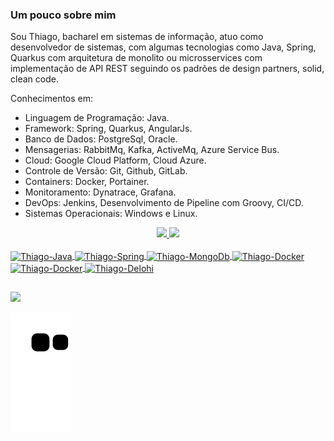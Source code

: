 ### Um pouco sobre mim 
Sou Thiago, bacharel em sistemas de informação, atuo como desenvolvedor de sistemas, com algumas tecnologias como Java, Spring, Quarkus com arquitetura de monolito ou microsservices com implementação de API REST seguindo os padrões de design partners, solid, clean code. 
 
Conhecimentos em: 
- Linguagem de Programação: Java. 
- Framework: Spring, Quarkus, AngularJs. 
- Banco de Dados: PostgreSql, Oracle. 
- Mensagerias: RabbitMq, Kafka, ActiveMq, Azure Service Bus. 
- Cloud: Google Cloud Platform, Cloud Azure. 
- Controle de Versão: Git, Github, GitLab. 
- Containers: Docker, Portainer. 
- Monitoramento: Dynatrace, Grafana. 
- DevOps: Jenkins, Desenvolvimento de Pipeline com Groovy, CI/CD. 
- Sistemas Operacionais: Windows e Linux.

<div align="center">
  <a href="https://github.com/thiagoslovak">
  <img height="180em" src="https://github-readme-stats.vercel.app/api?username=thiagoslovak&show_icons=true&theme=dark&include_all_commits=true&count_private=true"/>
  <img height="180em" src="https://github-readme-stats.vercel.app/api/top-langs/?username=thiagoslovak&layout=compact&langs_count=7&theme=dark"/>
</div>
<div style="display: inline_block"><br>
  <img align="center" alt="Thiago-Java" height="40" width="40" src="https://cdn.jsdelivr.net/gh/devicons/devicon/icons/java/java-original.svg"> 
  <img align="center" alt="Thiago-Spring" height="40" width="40" src="https://cdn.jsdelivr.net/gh/devicons/devicon/icons/spring/spring-original.svg"> 
  <img align="center" alt="Thiago-MongoDb" height="40" width="40" src="https://cdn.jsdelivr.net/gh/devicons/devicon/icons/mongodb/mongodb-original.svg"> 
  <img align="center" alt="Thiago-Docker" height="40" width="40" src="https://cdn.jsdelivr.net/gh/devicons/devicon/icons/docker/docker-original.svg">
  <img align="center" alt="Thiago-Docker" height="40" width="40" src="https://cdn.jsdelivr.net/gh/devicons/devicon/icons/gitlab/gitlab-original.svg">
  <img align="center" alt="Thiago-Delohi" height="40" width="40" src=https://user-images.githubusercontent.com/3423282/123477765-e4013700-d5d4-11eb-876c-de9aab52153b.png>
</div>
  
  
##
  
<div>
  <a href="https://www.linkedin.com/in/thiago-slovak-3b170a1b1/" target="_blank"><img src="https://img.shields.io/badge/-LinkedIn-%230077B5?style=for-the-badge&logo=linkedin&logoColor=white" target="_blank"></a>  
  
  ![Snake animation](https://github.com/thiagoslovak/thiagoslovak/blob/output/github-contribution-grid-snake.svg)
</div>

